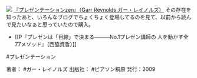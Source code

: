
[![](https://images-fe.ssl-images-amazon.com/images/I/413z-nHOErL._SL160_.jpg)](http://www.amazon.co.jp/exec/obidos/ASIN/4894713284/choiyaki81-22/ref=nosim)
[『プレゼンテーションzen』（Garr Reynolds ガー・レイノルズ）](http://www.amazon.co.jp/exec/obidos/ASIN/4894713284/choiyaki81-22/ref=nosim)
その存在を知ったあと、いろんなブログでちょくちょく登場してるのを見て、以前から読んで見たいなぁと思っていたので購入。

- [[P『プレゼンは「目線」で決まる―――No.1プレゼン講師の 人を動かす全77メソッド』（西脇資哲）]]

#プレゼンテーション

著者： #ガー・レイノルズ 
出版社： #ピアソン桐原
発行：2009